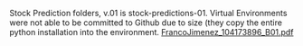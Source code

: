 Stock Prediction folders, v.01 is stock-predictions-01. Virtual Environments were not able to be committed to Github due to size (they copy the entire python installation into the environment.
[FrancoJimenez_104173896_B01.pdf](https://github.com/user-attachments/files/16637333/FrancoJimenez_104173896_B01.pdf)
